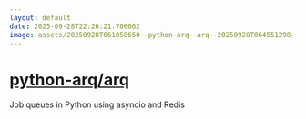 ```yaml
---
layout: default
date: 2025-09-28T22:26:21.706662
image: assets/20250928T061058650--python-arq--arq--20250928T064551298--cropped.png
---
```


# [python-arq/arq](https://github.com/python-arq/arq)

Job queues in Python using asyncio and Redis
